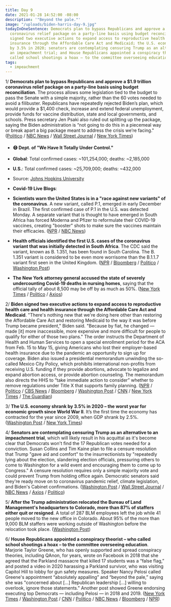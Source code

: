 ```yaml
---
title: Day 9
date: 2021-01-28 14:52:00 -08:00
description: '"Beyond the pale."'
image: "/uploads/biden-harris-day-9.jpg"
todayInOneSentence: Democrats plan to bypass Republicans and approve a $1.9 trillion
  coronavirus relief package on a party-line basis using budget reconciliation; Biden
  signed two executive actions to expand access to reproductive health care and health
  insurance through the Affordable Care Act and Medicaid; the U.S. economy shrank
  by 3.5% in 2020; senators are contemplating censuring Trump as an alternative to
  an impeachment trial; and House Republicans appointed a conspiracy theorist – who
  called school shootings a hoax – to the committee overseeing education.
tags:
  - impeachment
---
```


1/ **Democrats plan to bypass Republicans and approve a $1.9 trillion coronavirus relief package on a party-line basis using budget reconciliation**. The process allows some legislation tied to the budget to pass the Senate with a simple majority, rather than the 60 votes needed to avoid a filibuster. Republicans have repeatedly rejected Biden’s plan, which would provide a $1,400 check, increase and extend federal unemployment, provide funds for vaccine distribution, state and local governments, and schools. Press secretary Jen Psaki also ruled out splitting up the package, saying the Biden administration is “not going to do this in a piecemeal way or break apart a big package meant to address the crisis we’re facing." ([Politico](https://www.politico.com/news/2021/01/28/senate-democrats-coronavirus-relief-next-week-463452) / [NBC News](https://www.nbcnews.com/politics/congress/democrats-prepare-go-it-alone-covid-relief-if-republicans-don-n1256021) / [Wall Street Journal](https://www.wsj.com/articles/white-house-not-planning-to-split-1-9-trillion-covid-19-package-in-two-11611840408) / [New York Times](https://www.nytimes.com/live/2021/01/28/us/biden-trump-impeachment/democrats-could-use-budget-reconciliation-to-speed-up-bidens-pandemic-stimulus-bill))

* #### 😷 Dept. of "We Have It Totally Under Control."

* **Global**: Total confirmed cases: \~101,254,000; deaths: \~2,185,000

* **U.S.**: Total confirmed cases: \~25,709,000; deaths: \~432,000

* Source: [Johns Hopkins University](https://coronavirus.jhu.edu/map.html)

* **Covid-19 Live Blogs**:

* **Scientists warn the United States is in a "race against new variants" of the coronavirus**. A new variant, called P.1, emerged in early December in Brazil. The first confirmed case of P.1 in the U.S. was detected Monday. A separate variant that is thought to have emerged in South Africa has forced Moderna and Pfizer to reformulate their COVID-19 vaccines, creating "booster" shots to make sure the vaccines maintain their efficacies. ([NPR](https://www.npr.org/sections/goatsandsoda/2021/01/27/961108577/why-scientists-are-very-worried-about-the-variant-from-brazil) / [NBC News](https://www.nbcnews.com/science/science-news/u-s-race-against-time-new-coronavirus-variants-scientists-warn-n1255963))

* **Health officials identified the first U.S. cases of the coronavirus variant that was initially detected in South Africa**. The CDC said the variant, known as B. 1.351, has been found in South Carolina. The B. 1.351 variant is considered to be even more worrisome than the B.1.1.7 variant first seen in the United Kingdom. ([NPR](https://www.npr.org/sections/coronavirus-live-updates/2021/01/28/961609976/south-carolina-reports-1st-known-u-s-cases-of-variant-from-south-africa) / [Bloomberg](https://www.bloomberg.com/news/articles/2021-01-28/south-african-covid-variant-detected-for-the-first-time-in-u-s?sref=MIBMEEoj) / [Politico](https://www.politico.com/news/2021/01/28/south-africa-covid-variant-united-states-463485) / [Washington Post](https://www.washingtonpost.com/health/2021/01/28/south-africa-variant-south-carolina/))

* **The New York attorney general accused the state of severely undercounting Covid-19 deaths in nursing homes**, saying that the official tally of about 8,500 may be off by as much as 50%. ([New York Times](https://www.nytimes.com/2021/01/28/nyregion/nursing-home-deaths-cuomo.html) / [Politico](https://www.politico.com/states/new-york/city-hall/story/2021/01/28/new-york-undercounted-nursing-home-deaths-by-as-much-50-percent-report-finds-1360742) / [Axios](https://www.axios.com/new-york-undercounted-nursing-home-deaths-4758b7b9-d9ed-4aa0-9596-5445efcc6bcb.html))

2/ **Biden signed two executive actions to expand access to reproductive health care and health insurance through the Affordable Care Act and Medicaid**. "There's nothing new that we're doing here other than restoring the Affordable Care Act and restoring Medicaid to the way it was before Trump became president," Biden said. "Because by fiat, he changed — made \[it\] more inaccessible, more expensive and more difficult for people to qualify for either of those two plans." The order instructs the Department of Health and Human Services to open a special enrollment period for the ACA from Feb. 15 to May 15, giving Americans who lost their employer-based health insurance due to the pandemic an opportunity to sign up for coverage. Biden also issued a presidential memorandum unwinding the so-called Mexico City Policy, which prohibits international non-profits from receiving U.S. funding if they provide abortions, advocate to legalize and expand abortion access, or provide abortion counseling. The memorandum also directs the HHS to “take immediate action to consider” whether to remove regulations under Title X that supports family planning. ([NPR](https://www.npr.org/sections/president-biden-takes-office/2021/01/28/961441733/biden-to-revoke-trump-abortion-policy-expand-obamacare-with-new-executive-orders) / [Politico](https://www.politico.com/news/2021/01/28/biden-trump-anti-abortion-rules-463347) / [CBS News](https://www.cbsnews.com/news/biden-health-care-abortion-executive-orders/) / [Bloomberg](https://www.bloomberg.com/news/articles/2021-01-28/biden-plans-to-open-obamacare-for-pandemic-stricken-americans?sref=MIBMEEoj) / [Washington Post](https://www.washingtonpost.com/health/biden-to-reopen-federal-aca-insurance-marketplaces-for-three-months/2021/01/27/fc54ea22-6117-11eb-afbe-9a11a127d146_story.html) / [CNN](https://www.cnn.com/2021/01/28/politics/biden-executive-orders-health-care-aca-medicaid/index.html) / [New York Times](https://www.nytimes.com/live/2021/01/28/world/covid-19-coronavirus/biden-signs-orders-aimed-at-expanding-health-care-access-including-abortion-and-opening-obamacare-enrollment) / [The Guardian](https://www.theguardian.com/us-news/2021/jan/28/obamacare-aca-markets-reopening-biden-coverage))

3/ **The U.S. economy shrank by 3.5% in 2020 – the worst year for economic growth since World War II**. It’s the first time the economy has contracted for the year since 2009, when GDP shrank by 2.5%. ([Washington Post](https://www.washingtonpost.com/business/2021/01/28/gdp-2020-economy-recession/) / [New York Times](https://www.nytimes.com/2021/01/28/business/gdp-report-2020.html))

4/ **Senators are contemplating censuring Trump as an alternative to an impeachment trial**, which will likely result in his acquittal as it's become clear that Democrats won't find the 17 Republican votes needed for a conviction. Susan Collins and Tim Kaine plan to file a censure resolution that Trump "gave aid and comfort" to the insurrectionists by "repeatedly lying about the election, slandering election officials, pressuring others to come to Washington for a wild event and encouraging them to come up to Congress." A censure resolution requires only a simple majority vote and could prevent Trump from holding office again. Democratic senators said they're ready move on to coronavirus pandemic relief, climate legislation, and Biden's Cabinet confirmations. ([Washington Post](https://www.washingtonpost.com/politics/democrats-consider-impeachment-alternatives-censure/2021/01/27/fdfd9b6c-60bd-11eb-afbe-9a11a127d146_story.html) / [Wall Street Journal](https://www.wsj.com/articles/some-senatorspush-censure-as-alternative-to-trump-trial-11611788180) / [NBC News](https://www.nbcnews.com/politics/congress/senators-consider-censure-alternative-impeachment-trial-view-likely-trump-acquittal-n1256016) / [Axios](https://www.axios.com/trump-censure-kaine-collins-senate-impeachment-9a67a569-0526-45b7-9bfb-67b8d17f901b.html) / [Politico](https://www.politico.com/news/2021/01/26/rand-paul-impeachment-462655))

5/ **After the Trump administration relocated the Bureau of Land Management's headquarters to Colorado, more than 87% of staffers either quit or resigned**. A total of 287 BLM employees left the job while 41 people moved to the new office in Colorado. About 95% of the more than 9,000 BLM staffers were working outside of Washington before the relocation took place. ([Washington Post](https://www.washingtonpost.com/climate-environment/2021/01/28/trump-blm-reorganization/))

6/ **House Republicans appointed a conspiracy theorist – who called school shootings a hoax – to the committee overseeing education**. Marjorie Taylor Greene, who has openly supported and spread conspiracy theories, including QAnon, for years, wrote on Facebook in 2018 that she agreed that the Parkland massacre that killed 17 students was a “false flag,” and posted a video in 2020 harassing a Parkland survivor, who was visiting Capitol Hill to lobby for gun safety measures. Speaker Nancy Pelosi called Greene's appointment “absolutely appalling” and “beyond the pale,” saying she was "concerned about \[...\] Republican leadership \[...\] willing to overlook, ignore those statements." Another post showed Greene endorsing executing top Democrats — including Pelosi — in 2018 and 2019. ([New York Times](https://www.nytimes.com/2021/01/28/us/pelosi-marjorie-taylor-greene.html) / [Washington Post](https://www.washingtonpost.com/politics/2021/01/28/trump-impeachment-joe-biden-live-updates/#link-CTJEEMLYQZGUZCKK3OIHFS73UU) / [CNN](https://www.cnn.com/2021/01/28/politics/nancy-pelosi-marjorie-taylor-greene-reaction/index.html) / [Politico](https://www.politico.com/news/2021/01/28/pelosi-rips-gop-marjorie-greene-463508) / [NBC News](https://www.nbcnews.com/politics/congress/pelosi-condemns-gop-overlooking-rep-marjorie-taylor-greene-s-incendiary-n1256011) / [Bloomberg](https://www.bloomberg.com/news/articles/2021-01-28/pelosi-objects-to-taylor-greene-being-on-education-committee?sref=MIBMEEoj) / [NPR](https://www.npr.org/2021/01/28/961596260/pelosi-blasts-gop-leadership-over-rep-marjorie-taylor-greenes-remarks))